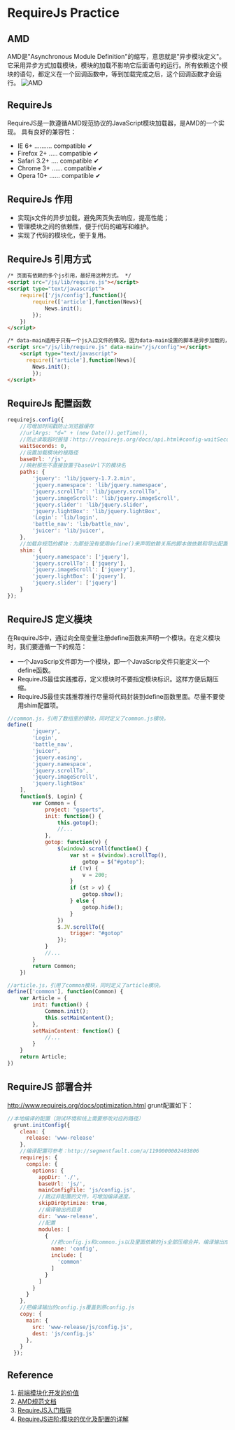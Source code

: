# RequireJs Practice

## AMD
AMD是"Asynchronous Module Definition"的缩写，意思就是"异步模块定义"。它采用异步方式加载模块，模块的加载不影响它后面语句的运行。所有依赖这个模块的语句，都定义在一个回调函数中，等到加载完成之后，这个回调函数才会运行。
![AMD][amdImg]  

## RequireJs
RequireJS是一款遵循AMD规范协议的JavaScript模块加载器，是AMD的一个实现。
具有良好的兼容性：
* IE 6+ .......... compatible ✔
* Firefox 2+ ..... compatible ✔
* Safari 3.2+ .... compatible ✔
* Chrome 3+ ...... compatible ✔
* Opera 10+ ...... compatible ✔

## RequireJs 作用
* 实现js文件的异步加载，避免网页失去响应，提高性能；
* 管理模块之间的依赖性，便于代码的编写和维护。
* 实现了代码的模块化，便于复用。

## RequireJs 引用方式
```html
/* 页面有依赖的多个js引用，最好用这种方式。 */
<script src="/js/lib/require.js"></script>
<script type="text/javascript">
	require(['/js/config'],function(){
        require(['article'],function(News){
        	News.init();
        });
    })
</script>

/* data-main适用于只有一个js入口文件的情况。因为data-main设置的脚本是异步加载的，所以不能保证在加载news.js前，config.js配置文件已经加载好，这样会导致引用路径报错。http://www.requirejs.org/docs/api.html#data-main */
<script src="/js/lib/require.js" data-main="/js/config"></script>
    <script type="text/javascript">
      require(['article'],function(News){
        News.init();
        });
</script>
```

## RequireJs 配置函数
```javascript
requirejs.config({
	//可增加时间戳防止浏览器缓存
    //urlArgs: "d=" + (new Date()).getTime(),
    //防止读取超时报错：http://requirejs.org/docs/api.html#config-waitSeconds
    waitSeconds: 0,
    //设置加载模块的根路径
	baseUrl: '/js',
    //映射那些不直接放置于baseUrl下的模块名
	paths: {
		'jquery': 'lib/jquery-1.7.2.min',
		'jquery.namespace': 'lib/jquery.namespace',
		'jquery.scrollTo': 'lib/jquery.scrollTo',
		'jquery.imageScroll': 'lib/jquery.imageScroll',
		'jquery.slider': 'lib/jquery.slider',
		'jquery.lightBox': 'lib/jquery.lightBox',
		'Login': 'lib/login',
		'battle_nav': 'lib/battle_nav',
		'juicer': 'lib/juicer',
	},
    //加载非规范的模块：为那些没有使用define()来声明依赖关系的脚本做依赖和导出配置。jQuery插件可以简写成下面形式。
	shim: {
		'jquery.namespace': ['jquery'],
		'jquery.scrollTo': ['jquery'],
		'jquery.imageScroll': ['jquery'],
		'jquery.lightBox': ['jquery'],
		'jquery.slider': ['jquery']
	}
});
```

## RequireJS 定义模块
在RequireJS中，通过向全局变量注册define函数来声明一个模块。在定义模块时，我们要遵循一下的规范：
* 一个JavaScrip文件即为一个模块，即一个JavaScrip文件只能定义一个define函数。
* RequireJS最佳实践推荐，定义模块时不要指定模块标识。这样方便后期压缩。
* RequireJS最佳实践推荐推行尽量将代码封装到define函数里面。尽量不要使用shim配置项。
```javascript
//common.js，引用了数组里的模块，同时定义了common.js模块。
define([
		'jquery',
		'Login',
		'battle_nav',
		'juicer',
		'jquery.easing',
		'jquery.namespace',
		'jquery.scrollTo',
		'jquery.imageScroll',
		'jquery.lightBox'
	],
	function($, Login) {
		var Common = {
			project: "gsports",
			init: function() {
				this.gotop();
				//...
			},
			gotop: function(v) {
				$(window).scroll(function() {
					var st = $(window).scrollTop(),
						gotop = $("#gotop");
					if (!v) {
						v = 200;
					}
					if (st > v) {
						gotop.show();
					} else {
						gotop.hide();
					}
				})
				$.JV.scrollTo({
					trigger: "#gotop"
				});
			}
            //...
		}
        return Common;
	})
```
```javascript
//article.js，引用了common模块，同时定义了article模块。
define(['common'], function(Common) {
	var Article = {
		init: function() {
			Common.init();
			this.setMainContent();
		},
		setMainContent: function() {
        	//...
		}
	}
	return Article;
})
```

## RequireJS 部署合并
http://www.requirejs.org/docs/optimization.html
grunt配置如下：
```javascript
//本地编译的配置（测试环境和线上需要修改对应的路径）
  grunt.initConfig({
    clean: {
      release: 'www-release'
    },
    //编译配置可参考：http://segmentfault.com/a/1190000002403806
    requirejs: {
      compile: {
        options: {
          appDir: './',
          baseUrl: 'js/',
          mainConfigFile: 'js/config.js',
          //跳过非配置的文件，可增加编译速度。
          skipDirOptimize: true,
          //编译输出的目录
          dir: 'www-release',
          //配置
          modules: [
            {
              //把config.js和common.js以及里面依赖的js全部压缩合并，编译输出成config.js
              name: 'config',
              include: [
                'common'
              ]
            }
          ]
        }
      }
    },
    //把编译输出的config.js覆盖到原config.js
    copy: {
      main: {
        src: 'www-release/js/config.js',
        dest: 'js/config.js'
      },
    }
  });
```




## Reference
1. [前端模块化开发的价值](https://github.com/seajs/seajs/issues/547)
2. [AMD规范文档](https://github.com/amdjs/amdjs-api/wiki/AMD)
3. [RequireJS入门指导](http://undefinedblog.com/primer-for-require-js/)
4. [RequireJS进阶:模块的优化及配置的详解](http://segmentfault.com/a/1190000002403806)




[amdImg]:http://7xkuvv.com1.z0.glb.clouddn.com/AMD.png
